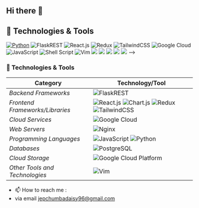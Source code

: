 ## Hi there 👋

## 🔧 Technologies & Tools
[![Python](https://img.shields.io/badge/python-3.7%20%7C%203.8%20%7C%203.9%20%7C%203.10-blue)](https://www.python.org)
![FlaskREST](https://img.shields.io/badge/FLASK-REST-ff1709?style=for-the-badge&logo=flask&logoColor=white&color=ff1709&labelColor=gray)
![React.js](https://img.shields.io/badge/REACTJS-%2335495e.svg?style=for-the-badge&logo=react&logoColor=%234FC08D)
![Redux](https://img.shields.io/badge/Redux-593D88.svg?style=for-the-badge&logo=redux&logoColor=%234FC08D)
![TailwindCSS](https://img.shields.io/badge/tailwindcss-%2338B2AC.svg?style=for-the-badge&logo=tailwind-css&logoColor=white)
![Google Cloud](https://img.shields.io/badge/GoogleCloud-%234285F4.svg?style=for-the-badge&logo=google-cloud&logoColor=white)
![JavaScript](https://img.shields.io/badge/javascript-%23323330.svg?style=for-the-badge&logo=javascript&logoColor=%23F7DF1E)
![Shell Script](https://img.shields.io/badge/shell_script-%23121011.svg?style=for-the-badge&logo=gnu-bash&logoColor=white)
![Vim](https://img.shields.io/badge/VIM-%2311AB00.svg?style=for-the-badge&logo=vim&logoColor=white)
![](https://img.shields.io/badge/OS-Linux-informational?style=flat&logo=linux&logoColor=white&color=2bbc8a)
![](https://img.shields.io/badge/Code-Python-informational?style=flat&logo=python&logoColor=white&color=2bbc8a)
![](https://img.shields.io/badge/Code-JavaScript-informational?style=flat&logo=javascript&logoColor=white&color=2bbc8a)
![](https://img.shields.io/badge/Tools-PostgreSQL-informational?style=flat&logo=postgresql&logoColor=white&color=2bbc8a)
![](https://img.shields.io/badge/Cloud-GCP-informational?style=flat&logo=gcp&logoColor=white&color=2bbc8a)
-->

### 🚀 Technologies & Tools

| Category                                         | Technology/Tool                                                                                           | 
|--------------------------------------------------|-----------------------------------------------------------------------------------------------------------| 
| *Backend Frameworks*                           | ![FlaskREST](https://img.shields.io/badge/FLASK-REST-ff1709?style=for-the-badge&logo=flask&logoColor=white&color=ff1709&labelColor=gray)  | 
| *Frontend Frameworks/Libraries*                | ![React.js](https://img.shields.io/badge/REACTJS-%2335495e.svg?style=for-the-badge&logo=react&logoColor=%234FC08D) ![Chart.js](https://img.shields.io/badge/chart.js-F5788D.svg?style=for-the-badge&logo=chart.js&logoColor=white) ![Redux](https://img.shields.io/badge/Redux-593D88.svg?style=for-the-badge&logo=redux&logoColor=%234FC08D) ![TailwindCSS](https://img.shields.io/badge/tailwindcss-%2338B2AC.svg?style=for-the-badge&logo=tailwind-css&logoColor=white) | 
| *Cloud Services*                              | ![Google Cloud](https://img.shields.io/badge/GoogleCloud-%234285F4.svg?style=for-the-badge&logo=google-cloud&logoColor=white) 
| *Web Servers*                                 | ![Nginx](https://img.shields.io/badge/nginx-%23009639.svg?style=for-the-badge&logo=nginx&logoColor=white) |  
| *Programming Languages*                       | ![JavaScript](https://img.shields.io/badge/javascript-%23323330.svg?style=for-the-badge&logo=javascript&logoColor=%23F7DF1E) ![Python](https://img.shields.io/badge/python-3.7%20%7C%203.8%20%7C%203.9%20%7C%203.10-blue) | 
| *Databases*                                   | ![PostgreSQL](https://img.shields.io/badge/Tools-PostgreSQL-informational?style=flat&logo=postgresql&logoColor=white&color=2bbc8a) | 
| *Cloud Storage*                               | ![Google Cloud Platform](https://img.shields.io/badge/Cloud-GCP-informational?style=flat&logo=gcp&logoColor=white&color=2bbc8a) | 
| *Other Tools and Technologies*                | ![Vim](https://img.shields.io/badge/VIM-%2311AB00.svg?style=for-the-badge&logo=vim&logoColor=white) |![Linux](https://img.shields.io/badge/OS-Linux-informational?style=flat&logo=linux&logoColor=white&color=2bbc8a) ![IntelliJ IDEA](https://img.shields.io/badge/Editor-IntelliJ_IDEA-informational?style=flat&logo=intellij-idea&logoColor=white&color=2bbc8a) ![Docker](https://img.shields.io/badge/Tools-Docker-informational?style=flat&logo=docker&logoColor=white&color=2bbc8a) | 



- 📫 How to reach me :
- via email jepchumbadaisy96@gmail.com
